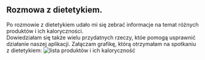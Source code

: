 ## Rozmowa z dietetykiem.
Po rozmowie z dietetykiem udało mi się zebrać informacje na temat różnych produktów i ich kaloryczności.   
Dowiedziałam się także wielu przydatnych rzeczy, któe pomogą usprawnić działanie naszej aplikacji.
Załączam grafikę, którą otrzymałam na spotkaniu z dietetykiem:
![lista produktów i ich kaloryczność](https://i.pinimg.com/736x/e2/3c/a7/e23ca7d1e6e904e445d0d96e07050de2.jpg)

